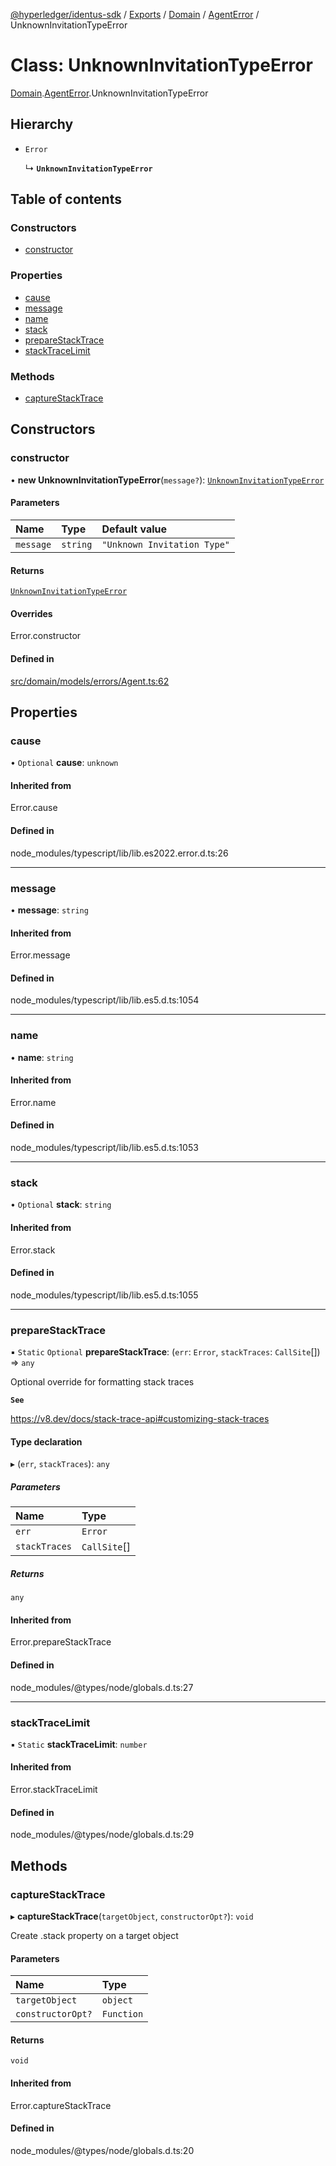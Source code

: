 [@hyperledger/identus-sdk](../README.md) / [Exports](../modules.md) / [Domain](../modules/Domain.md) / [AgentError](../modules/Domain.AgentError.md) / UnknownInvitationTypeError

# Class: UnknownInvitationTypeError

[Domain](../modules/Domain.md).[AgentError](../modules/Domain.AgentError.md).UnknownInvitationTypeError

## Hierarchy

- `Error`

  ↳ **`UnknownInvitationTypeError`**

## Table of contents

### Constructors

- [constructor](Domain.AgentError.UnknownInvitationTypeError.md#constructor)

### Properties

- [cause](Domain.AgentError.UnknownInvitationTypeError.md#cause)
- [message](Domain.AgentError.UnknownInvitationTypeError.md#message)
- [name](Domain.AgentError.UnknownInvitationTypeError.md#name)
- [stack](Domain.AgentError.UnknownInvitationTypeError.md#stack)
- [prepareStackTrace](Domain.AgentError.UnknownInvitationTypeError.md#preparestacktrace)
- [stackTraceLimit](Domain.AgentError.UnknownInvitationTypeError.md#stacktracelimit)

### Methods

- [captureStackTrace](Domain.AgentError.UnknownInvitationTypeError.md#capturestacktrace)

## Constructors

### constructor

• **new UnknownInvitationTypeError**(`message?`): [`UnknownInvitationTypeError`](Domain.AgentError.UnknownInvitationTypeError.md)

#### Parameters

| Name | Type | Default value |
| :------ | :------ | :------ |
| `message` | `string` | `"Unknown Invitation Type"` |

#### Returns

[`UnknownInvitationTypeError`](Domain.AgentError.UnknownInvitationTypeError.md)

#### Overrides

Error.constructor

#### Defined in

[src/domain/models/errors/Agent.ts:62](https://github.com/hyperledger-identus/sdk-ts/blob/966e04ee4b9d4ba9d1e404c4d3d062abcf854530/src/domain/models/errors/Agent.ts#L62)

## Properties

### cause

• `Optional` **cause**: `unknown`

#### Inherited from

Error.cause

#### Defined in

node_modules/typescript/lib/lib.es2022.error.d.ts:26

___

### message

• **message**: `string`

#### Inherited from

Error.message

#### Defined in

node_modules/typescript/lib/lib.es5.d.ts:1054

___

### name

• **name**: `string`

#### Inherited from

Error.name

#### Defined in

node_modules/typescript/lib/lib.es5.d.ts:1053

___

### stack

• `Optional` **stack**: `string`

#### Inherited from

Error.stack

#### Defined in

node_modules/typescript/lib/lib.es5.d.ts:1055

___

### prepareStackTrace

▪ `Static` `Optional` **prepareStackTrace**: (`err`: `Error`, `stackTraces`: `CallSite`[]) => `any`

Optional override for formatting stack traces

**`See`**

https://v8.dev/docs/stack-trace-api#customizing-stack-traces

#### Type declaration

▸ (`err`, `stackTraces`): `any`

##### Parameters

| Name | Type |
| :------ | :------ |
| `err` | `Error` |
| `stackTraces` | `CallSite`[] |

##### Returns

`any`

#### Inherited from

Error.prepareStackTrace

#### Defined in

node_modules/@types/node/globals.d.ts:27

___

### stackTraceLimit

▪ `Static` **stackTraceLimit**: `number`

#### Inherited from

Error.stackTraceLimit

#### Defined in

node_modules/@types/node/globals.d.ts:29

## Methods

### captureStackTrace

▸ **captureStackTrace**(`targetObject`, `constructorOpt?`): `void`

Create .stack property on a target object

#### Parameters

| Name | Type |
| :------ | :------ |
| `targetObject` | `object` |
| `constructorOpt?` | `Function` |

#### Returns

`void`

#### Inherited from

Error.captureStackTrace

#### Defined in

node_modules/@types/node/globals.d.ts:20
